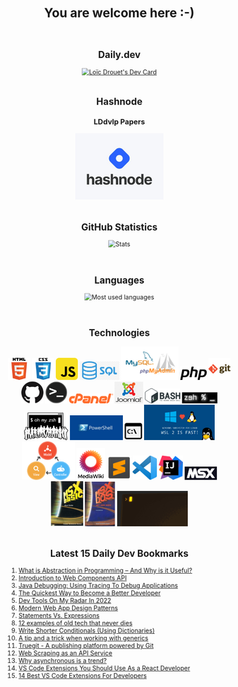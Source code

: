 <h1 align="center"> You are welcome here :-)</h1>

<br />

<div align="center">
    <h2>Daily.dev</h2>    
    <a href="https://app.daily.dev/LDdvlp">
        <img
            src="https://api.daily.dev/devcards/6a2db644d7b342d5924aa8a261fc3c97.png?r=d2h" width="400"
            alt="Loïc Drouet's Dev Card" 
        />
    </a>
</div>

<br />

<div align="center">
    <h2>Hashnode</h2>
    <h3>LDdvlp Papers</h3>
    <a href="https://lddvlp.hashnode.dev/">
        <img 
            src="/images/00-hashnode-logo.jfif" 
            width="200" alt="LDdvlp Papers" 
        />
    </a>
</div>

<br />

<div align="center">
    <h2>GitHub Statistics</h2>
    
![Stats](https://github-readme-stats.vercel.app/api?username=lddvlp&show_icons=true&theme=radical&count_private=true)

</div>

<br />

<div align="center">
    <h2>Languages</h2>

![Most used languages](https://github-readme-stats.vercel.app/api/top-langs/?username=lddvlp)

</div>

<br />

<div align="center">
    <h2>Technologies</h2>

<!-- Image #01    -->
<img alt="HTML5" width="50px" src="https://raw.githubusercontent.com/github/explore/80688e429a7d4ef2fca1e82350fe8e3517d3494d/topics/html/html.png" />

<!-- Image #02    -->
<img alt="CSS3" width="50px" src="https://raw.githubusercontent.com/github/explore/80688e429a7d4ef2fca1e82350fe8e3517d3494d/topics/css/css.png" />

<!-- Image #03    -->
<img alt="JavaScript" width="50px"   src="/images/03-javascript-logo.png" />

<!-- Image #04    -->
<img alt="SQL" width="90px" src="/images/04-sql-logo.jpg" />

<!-- Image #05    -->
<img alt="phpMyAdmin-MySQL" width="130px" src="/images/05-phpmyadmin-mysql-logo.png" />

<!-- Image #06    -->
<img alt="PHP" width="60px" src="/images/06-php-logo-alt.png" />

<!-- Image #07    -->
<img alt="Git" width="50px" src="https://raw.githubusercontent.com/github/explore/80688e429a7d4ef2fca1e82350fe8e3517d3494d/topics/git/git.png" />

<!-- Image #08    -->
<img alt="GitHub" width="50px" src="https://raw.githubusercontent.com/github/explore/78df643247d429f6cc873026c0622819ad797942/topics/github/github.png" />

<!-- Image #09    -->
<img alt="Shell" width="50px" src="https://raw.githubusercontent.com/github/explore/80688e429a7d4ef2fca1e82350fe8e3517d3494d/topics/terminal/terminal.png" />

<!-- Image #10    -->
<img alt="cPanel" width="100px" src="/images/10-cpanel-logo.png" />

<!-- Image #11    -->
<img alt="Joomla!" width="65px" src="/images/11-joomla-logo.png" />

<!-- Image #12    -->
<img alt="Bash" width="80px" src="/images/12-bash-logo.png" />

<!-- Image #13    -->
<img alt="Zsh" width="80px" src="/images/13-zsh-logo.gif" />

<!-- Image #14    -->
<img alt="Oh My Zsh" width="100px" src="/images/14-oh_my_zsh-logo.png" />

<!-- Image #15    -->
<img alt="PowerShell" width="120px" src="/images/15-powershell-logo.jpg" />

<!-- Image #16    -->
<img alt="cmd" width="40px" src="/images/16-cmd-logo.png" />

<!-- Image #17    -->
<img alt="WSL2" width="160px" src="/images/17-wsl2-logo.jpg" />

<!-- Image #18    -->
<img alt="MVC" width="120px" src="/images/18-mvc-logo.jpg" />

<!-- Image #19    -->
<img alt="MediaWiki" width="65px" src="/images/19-mediawiki-logo.png" />

<!-- Image #90    -->
<img alt="Sublime Text" width="55px" src="/images/90-sublime_text-logo.png" />

<!-- Image #91    -->
<img alt="VS Code" width="55px" src="/images/91-vs_code-logo.png" />

<!-- Image #92    -->
<img alt="IntelliJ IDEA" width="55px" src="/images/92-intellij_idea.png" />

<!-- Image #95   -->
<img alt="MSX" width="73px" src="/images/95-msx-logo.png" />

<!-- Image #96    -->
<img alt="MSX-BASIC" width="73px" src="/images/96-msx_ basic-logo.jfif" />

<!-- Image #97    -->
<img alt="MSX-DOS" width="69px" src="/images/97-msx_dos-logo.jpg" />

<!-- Image #99    -->
<img alt="Amber Terminal" width="160px" src="/images/98-amber_terminal.gif" />

</div>

<br />

<div align="center">
    <h2>Latest 15 Daily Dev Bookmarks</h2>
</div>

<!-- daily.dev BOOKMARKS:START -->
1. [What is Abstraction in Programming – And Why is it Useful?](https://app.daily.dev/posts/11is9gotj?utm_source=rss&utm_medium=bookmarks&utm_campaign=Yaq6rDv_C)
2. [Introduction to Web Components API](https://app.daily.dev/posts/H_RtahmXU?utm_source=rss&utm_medium=bookmarks&utm_campaign=Yaq6rDv_C)
3. [Java Debugging: Using Tracing To Debug Applications](https://app.daily.dev/posts/0ksNfmxep?utm_source=rss&utm_medium=bookmarks&utm_campaign=Yaq6rDv_C)
4. [The Quickest Way to Become a Better Developer](https://app.daily.dev/posts/YJMzB2Xgz?utm_source=rss&utm_medium=bookmarks&utm_campaign=Yaq6rDv_C)
5. [Dev Tools On My Radar In 2022](https://app.daily.dev/posts/TfZyWnDIe?utm_source=rss&utm_medium=bookmarks&utm_campaign=Yaq6rDv_C)
6. [Modern Web App Design Patterns](https://app.daily.dev/posts/rq_GJL21w?utm_source=rss&utm_medium=bookmarks&utm_campaign=Yaq6rDv_C)
7. [Statements Vs. Expressions](https://app.daily.dev/posts/yOj-xDknf?utm_source=rss&utm_medium=bookmarks&utm_campaign=Yaq6rDv_C)
8. [12 examples of old tech that never dies](https://app.daily.dev/posts/H_yeH-58m?utm_source=rss&utm_medium=bookmarks&utm_campaign=Yaq6rDv_C)
9. [Write Shorter Conditionals &lpar;Using Dictionaries&rpar;](https://app.daily.dev/posts/e6lpAi_gk?utm_source=rss&utm_medium=bookmarks&utm_campaign=Yaq6rDv_C)
10. [A tip and a trick when working with generics](https://app.daily.dev/posts/qunfnkJb9?utm_source=rss&utm_medium=bookmarks&utm_campaign=Yaq6rDv_C)
11. [Truegit - A publishing platform powered by Git](https://app.daily.dev/posts/wEwT86dhb?utm_source=rss&utm_medium=bookmarks&utm_campaign=Yaq6rDv_C)
12. [Web Scraping as an API Service](https://app.daily.dev/posts/fzEaivo4i?utm_source=rss&utm_medium=bookmarks&utm_campaign=Yaq6rDv_C)
13. [Why asynchronous is a trend?](https://app.daily.dev/posts/BQVJU2F8B?utm_source=rss&utm_medium=bookmarks&utm_campaign=Yaq6rDv_C)
14. [VS Code Extensions You Should Use As a React Developer](https://app.daily.dev/posts/mpWuAnhos?utm_source=rss&utm_medium=bookmarks&utm_campaign=Yaq6rDv_C)
15. [14 Best VS Code Extensions For Developers](https://app.daily.dev/posts/rmS3dADOQ?utm_source=rss&utm_medium=bookmarks&utm_campaign=Yaq6rDv_C)

<!-- daily.dev BOOKMARKS:END -->
